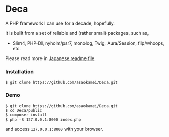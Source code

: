 Deca
====

A PHP framework I can use for a decade, hopefully. 

It is built from a set of reliable and (rather small) packages, such as,

- Slim4, PHP-DI, nyholm/psr7, monolog, Twig, Aura/Session, filp/whoops, etc.

Please read more in [Japanese readme file](README.ja.md). 

### Installation

```
$ git clone https://github.com/asaokamei/Deca.git 
```

### Demo 

```
$ git clone https://github.com/asaokamei/Deca.git
$ cd Deca/public
$ composer install
$ php -S 127.0.0.1:8000 index.php
```

and access `127.0.0.1:8000` with your browser. 
